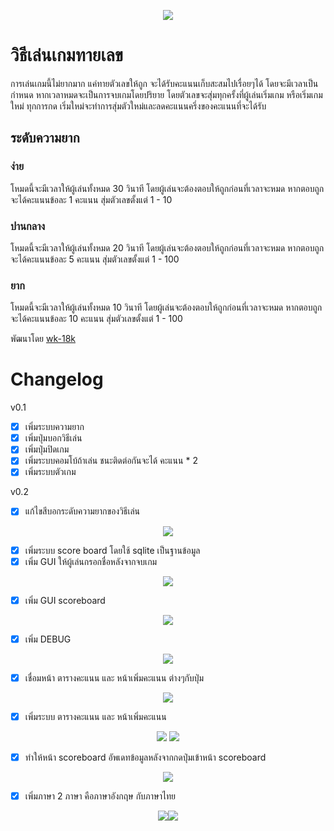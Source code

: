 <p align="center"><img src="https://media.discordapp.net/attachments/585069498986397707/1060275417304535140/image.png?width=353&height=671"></p>

# วิธีเล่นเกมทายเลข

การเล่นเกมนี้ไม่ยากมาก แค่ทายตัวเลขให้ถูก จะได้รับคะแนนเก็บสะสมไปเรื่อยๆได้ โดยจะมีเวลาเป็นกำหนด หากเวลาหมดจะเป็นการจบเกมโดยปริยาย โดยตัวเลขจะสุ่มทุกครั้งที่ผู้เล่นเริ่มเกม หรือเริ่มเกมใหม่ ทุกการกด เริ่มใหม่จะทำการสุ่มตัวใหม่และลดคะแนนครึ่งของคะแนนที่จะได้รับ

## ระดับความยาก

### ง่าย

โหมดนี้จะมีเวลาให้ผู้เล่นทั้งหมด 30 วินาที โดยผู้เล่นจะต้องตอบให้ถูกก่อนที่เวลาจะหมด หากตอบถูกจะได้คะแนนข้อละ 1 คะแนน สุ่มตัวเลขตั้งแต่ 1 - 10

### ปานกลาง

โหมดนี้จะมีเวลาให้ผู้เล่นทั้งหมด 20 วินาที โดยผู้เล่นจะต้องตอบให้ถูกก่อนที่เวลาจะหมด หากตอบถูกจะได้คะแนนข้อละ 5 คะแนน สุ่มตัวเลขตั้งแต่ 1 - 100

### ยาก

โหมดนี้จะมีเวลาให้ผู้เล่นทั้งหมด 10 วินาที โดยผู้เล่นจะต้องตอบให้ถูกก่อนที่เวลาจะหมด หากตอบถูกจะได้คะแนนข้อละ 10 คะแนน สุ่มตัวเลขตั้งแต่ 1 - 100

พัฒนาโดย [wk-18k](https://github.com/watchakorn-18k)

# Changelog

v0.1

- [x] เพิ่มระบบความยาก
- [x] เพิ่มปุ่มบอกวิธีเล่น
- [x] เพิ่มปุ่มปิดเกม
- [x] เพิ่มระบบคอมโบ้ถ้าเล่น ชนะติดต่อกันจะได้ คะแนน \* 2
- [x] เพิ่มระบบตัวเกม

v0.2

- [x] แก้ไขสีบอกระดับความยากของวิธีเล่น

<p align="center"><img src="https://cdn.discordapp.com/attachments/585069498986397707/1065308546884972585/image.png">
</p>

- [x] เพิ่มระบบ score board โดยใช้ sqlite เป็นฐานข้อมูล
- [x] เพิ่ม GUI ให้ผู้เล่นกรอกชื่อหลังจากจบเกม

<p align="center"><img src="https://media.discordapp.net/attachments/585069498986397707/1062448787701895198/image.png?width=362&height=671">
</p>

- [x] เพิ่ม GUI scoreboard

<p align="center"><img src="https://media.discordapp.net/attachments/585069498986397707/1062448734300012615/image.png?width=364&height=671">
</p>

- [x] เพิ่ม DEBUG

<p align="center"><img src="https://media.discordapp.net/attachments/372372440334073859/1062818213718663249/image.png?width=371&height=670">
</p>

- [x] เชื่อมหน้า ตารางคะแนน และ หน้าเพิ่มคะแนน ต่างๆกับปุ่ม

<p align="center"><img src="https://cdn.discordapp.com/attachments/372372440334073859/1062818784878014545/gamedfdsf.gif">
</p>

- [x] เพิ่มระบบ ตารางคะแนน และ หน้าเพิ่มคะแนน

<p align="center"><img src="https://media.discordapp.net/attachments/585069498986397707/1063587147329835119/image.png?width=366&height=671">
<img src="https://media.discordapp.net/attachments/585069498986397707/1063580207484772352/image.png?width=360&height=671">
</p>

- [x] ทำให้หน้า scoreboard อัพเดทข้อมูลหลังจากกดปุ่มเข้าหน้า scoreboard

<p align="center"><img src="https://cdn.discordapp.com/attachments/585069498986397707/1063652985944674334/gamedfdsf.gif">
</p>

- [x] เพิ่มภาษา 2 ภาษา คือภาษาอังกฤษ กับภาษาไทย

<p align="center"><img src="https://cdn.discordapp.com/attachments/585069498986397707/1065307986064576563/image.png"><img src="https://media.discordapp.net/attachments/585069498986397707/1065308204113870869/image.png?width=357&height=671">
</p>
